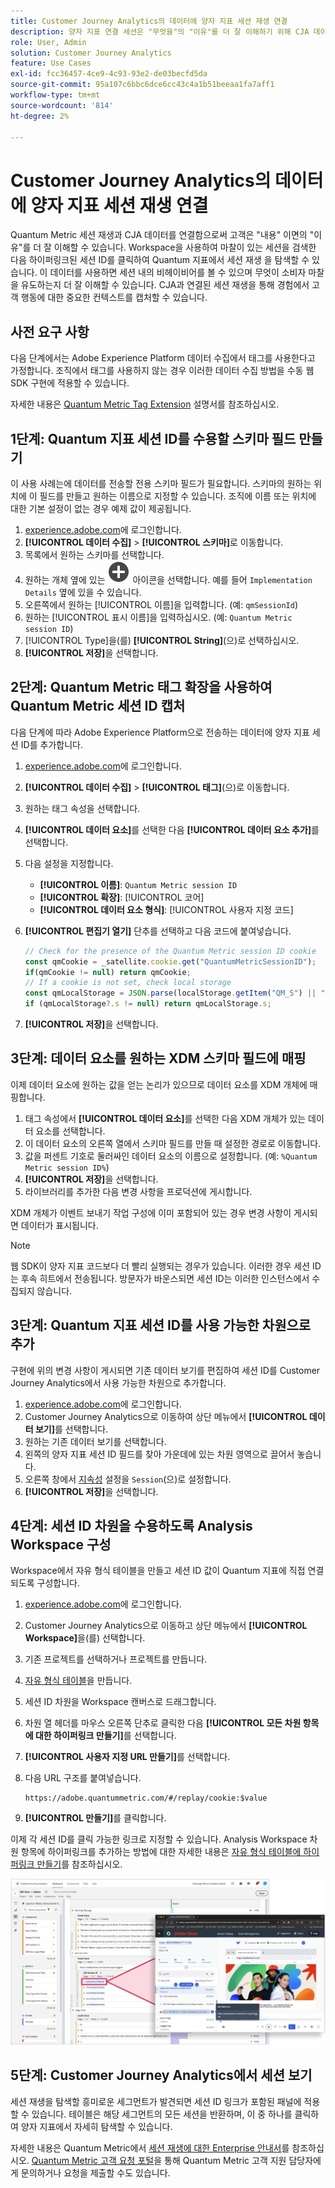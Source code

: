 ```yaml
---
title: Customer Journey Analytics의 데이터에 양자 지표 세션 재생 연결
description: 양자 지표 연결 세션은 "무엇을"의 "이유"를 더 잘 이해하기 위해 CJA 데이터로 재생됩니다.
role: User, Admin
solution: Customer Journey Analytics
feature: Use Cases
exl-id: fcc36457-4ce9-4c93-93e2-de03becfd5da
source-git-commit: 95a107c6bbc6dce6cc43c4a1b51beeaa1fa7aff1
workflow-type: tm+mt
source-wordcount: '814'
ht-degree: 2%

---
```


# Customer Journey Analytics의 데이터에 양자 지표 세션 재생 연결

Quantum Metric 세션 재생과 CJA 데이터를 연결함으로써 고객은 &quot;내용&quot; 이면의 &quot;이유&quot;를 더 잘 이해할 수 있습니다.  Workspace을 사용하여 마찰이 있는 세션을 검색한 다음 하이퍼링크된 세션 ID를 클릭하여 Quantum 지표에서 세션 재생 을 탐색할 수 있습니다.  이 데이터를 사용하면 세션 내의 비헤이비어를 볼 수 있으며 무엇이 소비자 마찰을 유도하는지 더 잘 이해할 수 있습니다.  CJA과 연결된 세션 재생을 통해 경험에서 고객 행동에 대한 중요한 컨텍스트를 캡처할 수 있습니다.

## 사전 요구 사항

다음 단계에서는 Adobe Experience Platform 데이터 수집에서 태그를 사용한다고 가정합니다. 조직에서 태그를 사용하지 않는 경우 이러한 데이터 수집 방법을 수동 웹 SDK 구현에 적용할 수 있습니다.

자세한 내용은 [Quantum Metric Tag Extension](https://experienceleague.adobe.com/en/docs/experience-platform/destinations/catalog/analytics/quantum-metric) 설명서를 참조하십시오.

## 1단계: Quantum 지표 세션 ID를 수용할 스키마 필드 만들기

이 사용 사례는에 데이터를 전송할 전용 스키마 필드가 필요합니다. 스키마의 원하는 위치에 이 필드를 만들고 원하는 이름으로 지정할 수 있습니다. 조직에 이름 또는 위치에 대한 기본 설정이 없는 경우 예제 값이 제공됩니다.

1. [experience.adobe.com](https://experience.adobe.com)에 로그인합니다.
1. **[!UICONTROL 데이터 수집]** > **[!UICONTROL 스키마]**&#x200B;로 이동합니다.
1. 목록에서 원하는 스키마를 선택합니다.
1. 원하는 개체 옆에 있는 ![필드 추가 아이콘](/help/assets/icons/AddCircle.svg) 아이콘을 선택합니다. 예를 들어 `Implementation Details` 옆에 있을 수 있습니다.
1. 오른쪽에서 원하는 [!UICONTROL 이름]을 입력합니다. (예: `qmSessionId`)
1. 원하는 [!UICONTROL 표시 이름]을 입력하십시오. (예: `Quantum Metric session ID`)
1. [!UICONTROL Type]을(를) **[!UICONTROL String]**(으)로 선택하십시오.
1. **[!UICONTROL 저장]**&#x200B;을 선택합니다.

## 2단계: Quantum Metric 태그 확장을 사용하여 Quantum Metric 세션 ID 캡처

다음 단계에 따라 Adobe Experience Platform으로 전송하는 데이터에 양자 지표 세션 ID를 추가합니다.

1. [experience.adobe.com](https://experience.adobe.com)에 로그인합니다.
1. **[!UICONTROL 데이터 수집]** > **[!UICONTROL 태그]**(으)로 이동합니다.
1. 원하는 태그 속성을 선택합니다.
1. **[!UICONTROL 데이터 요소]**&#x200B;를 선택한 다음 **[!UICONTROL 데이터 요소 추가]**&#x200B;를 선택합니다.
1. 다음 설정을 지정합니다.
   * **[!UICONTROL 이름]**: `Quantum Metric session ID`
   * **[!UICONTROL 확장]**: [!UICONTROL 코어]
   * **[!UICONTROL 데이터 요소 형식]**: [!UICONTROL 사용자 지정 코드]
1. **[!UICONTROL 편집기 열기]** 단추를 선택하고 다음 코드에 붙여넣습니다.

   ```js
   // Check for the presence of the Quantum Metric session ID cookie
   const qmCookie = _satellite.cookie.get("QuantumMetricSessionID");
   if(qmCookie != null) return qmCookie;
   // If a cookie is not set, check local storage
   const qmLocalStorage = JSON.parse(localStorage.getItem("QM_S") || "{}");
   if (qmLocalStorage?.s != null) return qmLocalStorage.s;
   ```

1. **[!UICONTROL 저장]**&#x200B;을 선택합니다.

## 3단계: 데이터 요소를 원하는 XDM 스키마 필드에 매핑

이제 데이터 요소에 원하는 값을 얻는 논리가 있으므로 데이터 요소를 XDM 개체에 매핑합니다.

1. 태그 속성에서 **[!UICONTROL 데이터 요소]**&#x200B;를 선택한 다음 XDM 개체가 있는 데이터 요소를 선택합니다.
1. 이 데이터 요소의 오른쪽 열에서 스키마 필드를 만들 때 설정한 경로로 이동합니다.
1. 값을 퍼센트 기호로 둘러싸인 데이터 요소의 이름으로 설정합니다. (예: `%Quantum Metric session ID%`)
1. **[!UICONTROL 저장]**&#x200B;을 선택합니다.
1. 라이브러리를 추가한 다음 변경 사항을 프로덕션에 게시합니다.

XDM 개체가 이벤트 보내기 작업 구성에 이미 포함되어 있는 경우 변경 사항이 게시되면 데이터가 표시됩니다.

>[!NOTE]
>
>웹 SDK이 양자 지표 코드보다 더 빨리 실행되는 경우가 있습니다. 이러한 경우 세션 ID는 후속 히트에서 전송됩니다. 방문자가 바운스되면 세션 ID는 이러한 인스턴스에서 수집되지 않습니다.

## 3단계: Quantum 지표 세션 ID를 사용 가능한 차원으로 추가

구현에 위의 변경 사항이 게시되면 기존 데이터 보기를 편집하여 세션 ID를 Customer Journey Analytics에서 사용 가능한 차원으로 추가합니다.

1. [experience.adobe.com](https://experience.adobe.com)에 로그인합니다.
1. Customer Journey Analytics으로 이동하여 상단 메뉴에서 **[!UICONTROL 데이터 보기]**&#x200B;를 선택합니다.
1. 원하는 기존 데이터 보기를 선택합니다.
1. 왼쪽의 양자 지표 세션 ID 필드를 찾아 가운데에 있는 차원 영역으로 끌어서 놓습니다.
1. 오른쪽 창에서 [지속성](/help/data-views/component-settings/persistence.md) 설정을 `Session`(으)로 설정합니다.
1. **[!UICONTROL 저장]**&#x200B;을 선택합니다.

## 4단계: 세션 ID 차원을 수용하도록 Analysis Workspace 구성

Workspace에서 자유 형식 테이블을 만들고 세션 ID 값이 Quantum 지표에 직접 연결되도록 구성합니다.

1. [experience.adobe.com](https://experience.adobe.com)에 로그인합니다.
1. Customer Journey Analytics으로 이동하고 상단 메뉴에서 **[!UICONTROL Workspace]**&#x200B;을(를) 선택합니다.
1. 기존 프로젝트를 선택하거나 프로젝트를 만듭니다.
1. [자유 형식 테이블](/help/analysis-workspace/visualizations/freeform-table/freeform-table.md)을 만듭니다.
1. 세션 ID 차원을 Workspace 캔버스로 드래그합니다.
1. 차원 열 헤더를 마우스 오른쪽 단추로 클릭한 다음 **[!UICONTROL 모든 차원 항목에 대한 하이퍼링크 만들기]**&#x200B;를 선택합니다.
1. **[!UICONTROL 사용자 지정 URL 만들기]**&#x200B;를 선택합니다.
1. 다음 URL 구조를 붙여넣습니다.

   ```
   https://adobe.quantummetric.com/#/replay/cookie:$value
   ```

1. **[!UICONTROL 만들기]**&#x200B;를 클릭합니다.

이제 각 세션 ID를 클릭 가능한 링크로 지정할 수 있습니다. Analysis Workspace 차원 항목에 하이퍼링크를 추가하는 방법에 대한 자세한 내용은 [자유 형식 테이블에 하이퍼링크 만들기](/help/analysis-workspace/visualizations/freeform-table/freeform-table-hyperlinks.md)를 참조하십시오.

![세션 재생](assets/session-replay.png)

## 5단계: Customer Journey Analytics에서 세션 보기

세션 재생을 탐색할 흥미로운 세그먼트가 발견되면 세션 ID 링크가 포함된 패널에 적용할 수 있습니다. 테이블은 해당 세그먼트의 모든 세션을 반환하며, 이 중 하나를 클릭하여 양자 지표에서 자세히 탐색할 수 있습니다.

자세한 내용은 Quantum Metric에서 [세션 재생에 대한 Enterprise 안내서](https://www.quantummetric.com/resources/ebook/the-enterprise-guide-to-session-replay)를 참조하십시오. [Quantum Metric 고객 요청 포털](https://community.quantummetric.com/s/public-support-page)을 통해 Quantum Metric 고객 지원 담당자에게 문의하거나 요청을 제출할 수도 있습니다.
